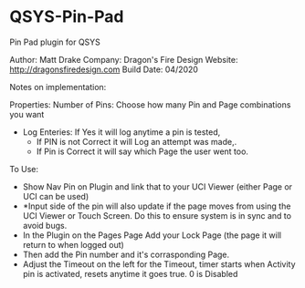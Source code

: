 # QSYS-Pin-Pad
Pin Pad plugin for QSYS

Author: Matt Drake
Company: Dragon's Fire Design
Website: http://dragonsfiredesign.com
Build Date: 04/2020

Notes on implementation:

Properties:
Number of Pins: Choose how many Pin and Page combinations you want
* Log Enteries: If Yes it will log anytime a pin is tested,
   * If PIN is not Correct it will Log an attempt was made,.
   * If Pin is Correct it will say which Page the user went too.

To Use:
* Show Nav Pin on Plugin and link that to your UCI Viewer (either Page or UCI can be used)
* *Input side of the pin will also update if the page moves from using the UCI Viewer or Touch Screen. Do this to ensure system is in sync and to avoid bugs.
* In the Plugin on the Pages Page Add your Lock Page (the page it will return to when logged out)
* Then add the Pin number and it's corrasponding Page.
* Adjust the Timeout on the left for the Timeout, timer starts when Activity pin is activated, resets anytime it goes true. 0 is Disabled
